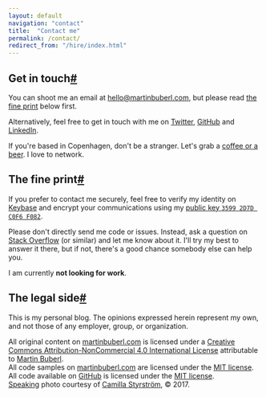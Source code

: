 ```yaml
---
layout: default
navigation: "contact"
title:  "Contact me"
permalink: /contact/
redirect_from: "/hire/index.html"
---
```


<h2 id="get-in-touch" class="has-permalink">Get in touch<a class="permalink" title="Permalink" href="#get-in-touch">#</a></h2>

You can shoot me an email at <a href="mailto:hello@martinbuberl.com">hello@martinbuberl.com</a>, but please read [the fine print](#the-fine-print) below first.

Alternatively, feel free to get in touch with me on <a target="_blank" href="https://twitter.com/martinbuberl">Twitter</a>, <a target="_blank" href="https://github.com/martinbuberl">GitHub</a> and <a href="https://www.linkedin.com/in/martinbuberl/">LinkedIn</a>.

If you're based in Copenhagen, don't be a stranger. Let's grab a <a target="_blank" href="https://www.google.com/maps/d/viewer?mid=1m7aKRR3_tNcR6r6iZYpNhjIhVkE">coffee or a beer</a>. I love to network.

<h2 id="the-fine-print" class="has-permalink">The fine print<a class="permalink" title="Permalink" href="#the-fine-print">#</a></h2>

If you prefer to contact me securely, feel free to verify my identity on <a target="_blank" href="https://keybase.io/martinbuberl">Keybase</a> and encrypt your communications using my <a target="_blank" href="https://keybase.io/martinbuberl/key.asc">public key `3599 2D7D C0F6 F082`</a>.

Please don't directly send me code or issues. Instead, ask a question on <a target="_blank" href="http://stackoverflow.com/questions/ask">Stack Overflow</a> (or similar) and let me know about it. I'll try my best to answer it there, but if not, there's a good chance somebody else can help you.

I am currently **not looking for work**.

<h2 id="the-legal-side" class="has-permalink">The legal side<a class="permalink" title="Permalink" href="#the-legal-side">#</a></h2>

This is my personal blog. The opinions expressed herein represent my own, and not those of any employer, group, or organization.

All original content on <a rel="cc:attributionURL" href="https://martinbuberl.com">martinbuberl.com</a> is licensed under a <a target="_blank" rel="license" href="http://creativecommons.org/licenses/by-nc/4.0/">Creative Commons Attribution-NonCommercial 4.0 International License</a> attributable to <a rel="cc:attributionName" href="https://martinbuberl.com">Martin Buberl</a>.<br/>
All code samples on <a rel="cc:attributionURL" href="https://martinbuberl.com">martinbuberl.com</a> are licensed under the <a target="_blank" rel="license" href="https://opensource.org/licenses/MIT">MIT license</a>.<br/>
All code available on <a target="_blank" href="https://github.com/martinbuberl/martinbuberl.com">GitHub</a> is licensed under the <a target="_blank" rel="license" href="https://opensource.org/licenses/MIT">MIT license</a>.<br/>
[Speaking](/speaking) photo courtesy of <a target="_blank" href="http://camsty.se/">Camilla Styrstr&ouml;m</a>, &copy; 2017.
